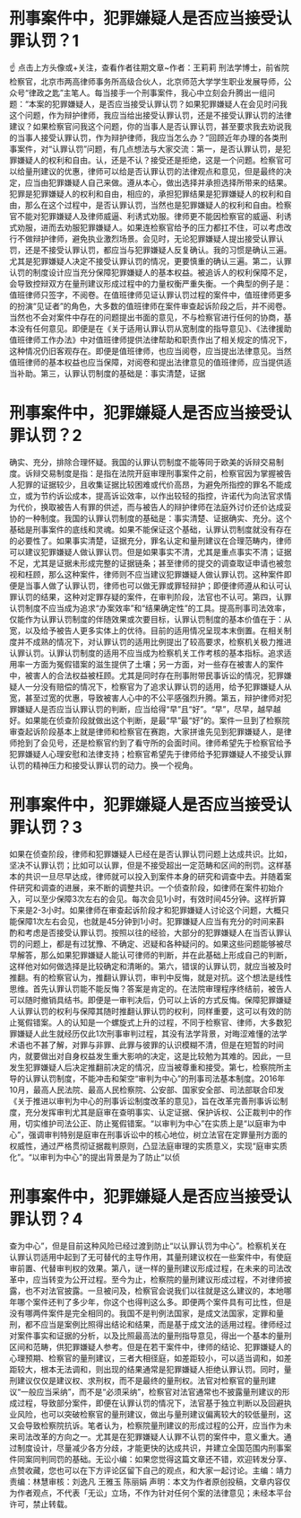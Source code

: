 # 刑事案件中，犯罪嫌疑人是否应当接受认罪认罚？1

☝ 点击上方头像或+关注，查看作者往期文章~作者：王莉莉 刑法学博士，前省院检察官，北京市两高律师事务所高级合伙人，北京师范大学学生职业发展导师，公众号“律政之匙”主笔人。每当接手一个刑事案件，我心中立刻会升腾出一组问题：“本案的犯罪嫌疑人，是否应当接受认罪认罚？如果犯罪嫌疑人在会见时问我这个问题，作为辩护律师，我应当给出接受认罪认罚，还是不接受认罪认罚的法律建议？如果检察官问我这个问题，你的当事人是否认罪认罚，甚至要求我去劝说我的当事人接受认罪认罚，作为辩护律师，我应当怎么办？”回顾近年办理的各类刑事案件，对“认罪认罚”问题，有几点想法与大家交流：第一，是否认罪认罚，是犯罪嫌疑人的权利和自由。认，还是不认？接受还是拒绝，这是一个问题。检察官可以给量刑建议的优惠，律师可以给是否认罪认罚的法律观点和意见，但是最终的决定，应当由犯罪嫌疑人自己来做。遵从本心，做出选择并承担选择所带来的结果。犯罪是犯罪嫌疑人的权利和自由，相应的，承担犯罪结果是犯罪嫌疑人的权利和自由，那么在这个过程中，是否认罪认罚，当然也是犯罪嫌疑人的权利和自由。检察官不能对犯罪嫌疑人及律师威逼、利诱式劝服。律师更不能因检察官的威逼、利诱式劝服，进而去劝服犯罪嫌疑人。如果连检察官给予的压力都扛不住，可以考虑改行不做辩护律师，避免执业激烈场景。会见时，无论犯罪嫌疑人提出接受认罪认罚，还是不接受认罪认罚，都应当与犯罪嫌疑人反复确认。我的习惯是确认三遍。尤其是犯罪嫌疑人决定不接受认罪认罚的情况，更要慎重的确认三遍。第二，认罪认罚的制度设计应当充分保障犯罪嫌疑人的基本权益。被追诉人的权利保障不足，会导致控辩双方在量刑建议形成过程中的力量权衡严重失衡。一个典型的例子是：值班律师只签字，不阅卷。在值班律师见证认罪认罚过程的案件中，值班律师更多的扮演“见证者”的角色，大多数的值班律师在案件审查起诉阶段之后，并不阅卷。当然也不会对案件中存在的问题提出书面的意见，不与检察官进行任何的协商，基本没有任何意见。即便是在《关于适用认罪认罚从宽制度的指导意见》、《法律援助值班律师工作办法》中对值班律师提供法律帮助和职责作出了相关规定的情况下，这种情况仍旧客观存在。即便是值班律师，也应当阅卷，应当提出法律意见。当然值班律师的基本权益也应当保障，对阅卷和提出法律意见的值班律师，应当提供适当补助。第三，认罪认罚制度的基础是：事实清楚，证据

# 刑事案件中，犯罪嫌疑人是否应当接受认罪认罚？2

确实、充分，排除合理怀疑。我国的认罪认罚制度不能等同于欧美的诉辩交易制度。诉辩交易制度是指：是指在法院开庭审理刑事案件之前，检察官因为掌握被告人犯罪的证据较少，且收集证据比较困难或代价高昂，为避免所指控的罪名不能成立，或为节约诉讼成本，提高诉讼效率，以作出较轻的指控，许诺代为向法官求情为代价，换取被告人有罪的供述，而与被告人的辩护律师在法庭外讨价还价达成妥协的一种制度。我国的认罪认罚制度的基础是：事实清楚、证据确实、充分。这个基础是刑事案件的底线和灵魂。如果不能保证这个基础，认罪认罚制度就没有存在的必要性了。如果事实清楚，证据充分，罪名认定和量刑建议在合理范畴内，律师可以建议犯罪嫌疑人做认罪认罚。但是如果事实不清，尤其是重点事实不清；证据不足，尤其是证据未形成完整的证据链条；甚至律师的提交的调查取证申请也被忽视和枉顾，那么这种案件，律师则不应当建议犯罪嫌疑人做认罪认罚。这种案件即便是当事人做了认罪认罚，律师也可以做无罪或罪轻辩护；即便律师遵从和认可认罪认罚的结果，这种对定罪存疑的案件，在审判阶段，法官也不认可。第四，认罪认罚制度不应当成为追求“办案效率”和“结果确定性”的工具。提高刑事司法效率，仅能作为认罪认罚制度的伴随效果或次要目标，认罪认罚制度的基本价值在于：从宽，以及给予被告人更多实体上的优待。目前的适用情况呈现本末倒置。在相关制度并不成熟的情况下，对认罪认罚的适用比例提出了较高要求，检察机关极力推进认罪认罚。认罪认罚制度的适用不应当成为检察机关工作考核的基本指标。追求适用率一方面为冤假错案的滋生提供了土壤；另一方面，对一些存在被害人的案件中，被害人的合法权益被枉顾。尤其是同时存在刑事附带民事诉讼的情况，犯罪嫌疑人一分没有赔偿的情况下，检察官为了追求认罪认罚的适用，给予犯罪嫌疑人从宽，甚至过宽的优惠，导致被害人心中的不公平感强烈升腾。第五，辩护律师对犯罪嫌疑人是否应当认罪认罚的判断，应当给得“早”且“好”。“早”，尽早，越早越好。如果能在侦查阶段就做出这个判断，是最“早”最“好”的。案件一旦到了检察院审查起诉阶段基本上就是律师和检察官在赛跑，大家拼谁先见到犯罪嫌疑人，是律师抢到了会见号，还是检察官约到了看守所的会面时间。律师希望先于检察官给予犯罪嫌疑人心理安慰和法律支持；检察官希望先于律师给予犯罪嫌疑人不接受认罪认罚的精神压力和接受认罪认罚的动力。换一个视角。

# 刑事案件中，犯罪嫌疑人是否应当接受认罪认罚？3

如果在侦查阶段，律师和犯罪嫌疑人已经在是否认罪认罚问题上达成共识。比如，坚决不认罪认罚；比如可以认罪，但是不接受超出一定范畴和区间的刑罚。这样基本的共识一旦尽早达成，律师就可以投入到案件本身的研究和调查中去。并随着案件研究和调查的进展，来不断的调整共识。一个侦查阶段，如律师在案件初始介入，可以至少保障3次左右的会见。每次会见1小时，有效时间45分钟。这样折算下来是2-3小时。如果律师在审查起诉阶段才和犯罪嫌疑人讨论这个问题，大概只能保障1次左右会见，也就是45分钟到1小时。犯罪嫌疑人应当有充分的时间来斟酌和考虑是否接受认罪认罚。按照以往的经验，大部分的犯罪嫌疑人在当否认罪认罚的问题上，都是有过犹豫、不确定、迟疑和各种疑问的。如果这些问题能够被尽早解答，那么如果犯罪嫌疑人能认可律师的判断，并在此基础上形成自己的判断，这样他对如何做选择是比较确定和清晰的。第六，错误的认罪认罚，就应当被及时推翻。有的检察官认为，推翻认罪认罚，审判中反悔，就是对抗。这个想法是线性思维。首先认罪认罚能不能反悔？答案是肯定的。在法院审理程序终结前，被告人可以随时撤销具结书。即便是一审判决后，仍可以上诉的方式反悔。保障犯罪嫌疑人认罪认罚的权利与保障其随时推翻认罪认罚的权利，同样重要，这可以有效的防止冤假错案。人的认知是一个螺旋式上升的过程，不同于检察官、律师，大多数犯罪嫌疑人此生就经历仅此1次刑事审判过程，其没有法学背景，对晦涩难懂的法学术语也不甚了解，对罪与非罪、此罪与彼罪的认识模糊不清，但是在短暂的时间内，就要做出对自身权益发生重大影响的决定，这是比较勉为其难的。因此，一旦发生犯罪嫌疑人后决定推翻前决定的情况，应当被尊重和接受。第七，检察院所主导的认罪认罚制度，不能冲击和架空“审判为中心”的刑事司法基本制度。2016年10月，最高人民法院、最高人民检察院、公安部、国家安全部、司法部联合印发《关于推进以审判为中心的刑事诉讼制度改革的意见》，旨在改革完善刑事诉讼制度，充分发挥审判尤其是庭审在查明事实、认定证据、保护诉权、公正裁判中的作用，切实维护司法公正、防止冤假错案。“以审判为中心”在实质上是“以庭审为中心”，强调审判特别是庭审在刑事诉讼中的核心地位，树立法官在定罪量刑方面的权威性，通过严格贯彻证据裁判原则，凸显法庭审理的实质意义，实现“庭审实质化”。“以审判为中心”的提出背景是为了防止“以侦

# 刑事案件中，犯罪嫌疑人是否应当接受认罪认罚？4

查为中心”，但是目前这种风险已经过渡到防止“以认罪认罚为中心”。检察机关在认罪认罚适用中起到了无可替代的主导作用，其量刑建议权在一些案件中，有使庭审前置、代替审判权的效果。第八，谜一样的量刑建议形成过程，在未来的司法改革中，应当转变为公开过程。至今为止，检察院的量刑建议形成过程，不对律师披露，也不对法官披露。一旦被问及，检察官会说我们以往就是这么建议的，本地哪年哪个案件还判了多少年，你这个也得判这么多。即便两个案件具有可比性，但是没有哪两件案件是完全相同的。我国不是判例法国家，是成文法国家，定罪和量刑，都不应当是案例比照得出结论和结果，而是基于成文法的适用过程。律师经过对案件事实和证据的分析，以及比照最高法的量刑指导意见，得出一个基本的量刑区间和范畴，供犯罪嫌疑人参考。但是在若干案件中，律师的结论、犯罪嫌疑人的心理预期、检察官的量刑建议，三者大相径庭，如差距较小，可以适当调和，如差距较大，根本无法调和，则出现的结果通常是犯罪嫌疑人拒绝认罪认罚。同时，量刑建议仅仅是建议权、求刑权，而不是最终的量刑权。法官对检察官的量刑建议“一般应当采纳”，而不是“必须采纳”，检察官对法官通常也不披露量刑建议的形成过程，导致部分案件，即便在认罪认罚的情况下，法官基于独立判断以及回避执业风险，也可以突破检察官的量刑建议，做出与量刑建议偏离较大的较低量刑，这又会导致检察院抗诉。笔者认为，检察院量刑建议的形成过程的公开，应当作为未来司法改革的方向之一。尤其是在犯罪嫌疑人认罪不认罚的案件中，意义重大。通过制度设计，尽量减少各方分歧，才能更快的达成共识，并建立全国范围内刑事案件同案同判同罚的基础。无讼小编：如果您觉得这篇文章还不错，欢迎转发分享、点赞收藏，您也可以在下方评论区留下自己的观点，和大家一起讨论。主编：靖力责编：林慧审核：刘逸凡 王雅玉 陈丽娟 声明：本文为作者原创投稿，文章内容仅为作者观点，不代表「无讼」立场，不作为针对任何个案的法律意见；未经本平台许可，禁止转载。

